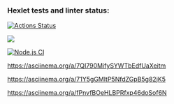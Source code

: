 ### Hexlet tests and linter status:
[![Actions Status](https://github.com/kysnez/frontend-project-lvl1/workflows/hexlet-check/badge.svg)](https://github.com/kysnez/frontend-project-lvl1/actions)

<a href="https://codeclimate.com/github/codeclimate/codeclimate/maintainability"><img src="https://api.codeclimate.com/v1/badges/a99a88d28ad37a79dbf6/maintainability" /></a>

[![Node.js CI](https://github.com/kysnez/frontend-project-lvl1/actions/workflows/nodejs.yml/badge.svg)](https://github.com/kysnez/frontend-project-lvl1/actions/workflows/nodejs.yml)

https://asciinema.org/a/7QI790MifySYWTbEdfUaXeitm

https://asciinema.org/a/71Y5gGMltP5NfdZGpB5g82jK5

 https://asciinema.org/a/fPnvfBOeHLBPRfxp46doSof6N
